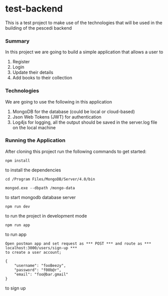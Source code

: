 # test-backend
This is a test project to make use of the technologies that will be used in the building of the pescedi backend

### Summary
In this project we are going to build a simple application that allows a user to 
1. Register
2. Login
3. Update their details 
4. Add books to their collection 

### Technologies
We are going to use the following in this application
1. MongoDB for the database (could be local or cloud-based)
2. Json Web Tokens (JWT) for authentication
3. Log4js for logging, all the output should be saved in the server.log file on the local machine

### Running the Application
After cloning this project run the following commands to get started:

```
npm install
```

to install the dependencies

```
cd /Program Files/MongoDB/Server/4.0/bin

mongod.exe --dbpath /mongo-data 
```

to start mongodb database server

```
npm run dev 
```

to run the project in development mode

```
npm run app 
```

to run app

```
Open postman app and set request as *** POST *** and route as *** localhost:3000/users/sign-up ***
to create a user account;

{
	"username": "fooBeezy",
	"password": "f00b@r",
	"email": "foo@bar.gmail"
} 
```

to sign up



